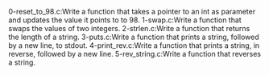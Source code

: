 0-reset_to_98.c:Write a function that takes a pointer to an int as parameter and updates the value it points to to 98.
1-swap.c:Write a function that swaps the values of two integers.
2-strlen.c:Write a function that returns the length of a string.
3-puts.c:Write a function that prints a string, followed by a new line, to stdout.
4-print_rev.c:Write a function that prints a string, in reverse, followed by a new line.
5-rev_string.c:Write a function that reverses a string.
